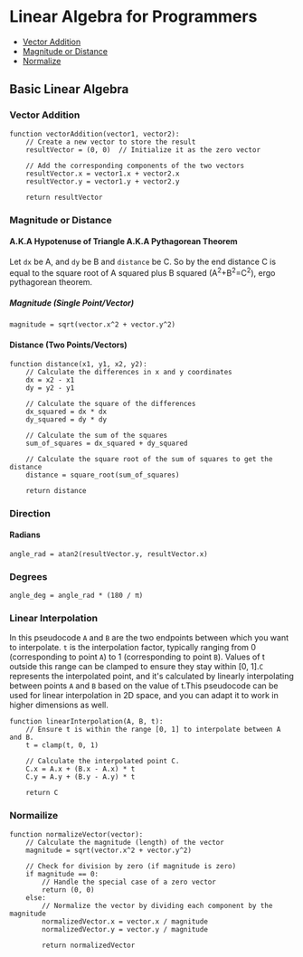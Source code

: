 # Linear Algebra for Programmers

 - [Vector Addition](#vector-addition)
 - [Magnitude or Distance](magnitude-or-distance)
 - [Normalize](normalize)

## Basic Linear Algebra

### Vector Addition 

```
function vectorAddition(vector1, vector2):
    // Create a new vector to store the result
    resultVector = (0, 0)  // Initialize it as the zero vector

    // Add the corresponding components of the two vectors
    resultVector.x = vector1.x + vector2.x
    resultVector.y = vector1.y + vector2.y

    return resultVector
```

### Magnitude or Distance
#### A.K.A Hypotenuse of Triangle A.K.A Pythagorean Theorem

Let ```dx``` be A, and ```dy``` be B and ```distance``` be C. So by the end distance C is equal to the square root of A squared plus B squared (A<sup>2</sup>+B<sup>2</sup>=C<sup>2</sup>), ergo pythagorean theorem.

##### Magnitude (Single Point/Vector)

```
magnitude = sqrt(vector.x^2 + vector.y^2)
```

#### Distance (Two Points/Vectors)
```
function distance(x1, y1, x2, y2):
    // Calculate the differences in x and y coordinates
    dx = x2 - x1
    dy = y2 - y1

    // Calculate the square of the differences
    dx_squared = dx * dx
    dy_squared = dy * dy

    // Calculate the sum of the squares
    sum_of_squares = dx_squared + dy_squared

    // Calculate the square root of the sum of squares to get the distance
    distance = square_root(sum_of_squares)

    return distance
```

### Direction

#### Radians

```
angle_rad = atan2(resultVector.y, resultVector.x)
```

### Degrees

```
angle_deg = angle_rad * (180 / π)
````

### Linear Interpolation

In this pseudocode ```A``` and ```B``` are the two endpoints between which you want to interpolate. ```t``` is the interpolation factor, typically ranging from 0 
(corresponding to point ```A```) to 1 (corresponding to point ```B```). Values of t outside this range can be clamped to ensure they stay within [0, 1].```C``` represents 
the interpolated point, and it's calculated by linearly interpolating between points ```A``` and ```B``` based on the value of t.This pseudocode can be used for linear 
interpolation in 2D space, and you can adapt it to work in higher dimensions as well.

```
function linearInterpolation(A, B, t):
    // Ensure t is within the range [0, 1] to interpolate between A and B.
    t = clamp(t, 0, 1)

    // Calculate the interpolated point C.
    C.x = A.x + (B.x - A.x) * t
    C.y = A.y + (B.y - A.y) * t

    return C
```

### Normailize

```
function normalizeVector(vector):
    // Calculate the magnitude (length) of the vector
    magnitude = sqrt(vector.x^2 + vector.y^2)

    // Check for division by zero (if magnitude is zero)
    if magnitude == 0:
        // Handle the special case of a zero vector
        return (0, 0)
    else:
        // Normalize the vector by dividing each component by the magnitude
        normalizedVector.x = vector.x / magnitude
        normalizedVector.y = vector.y / magnitude

        return normalizedVector

```
